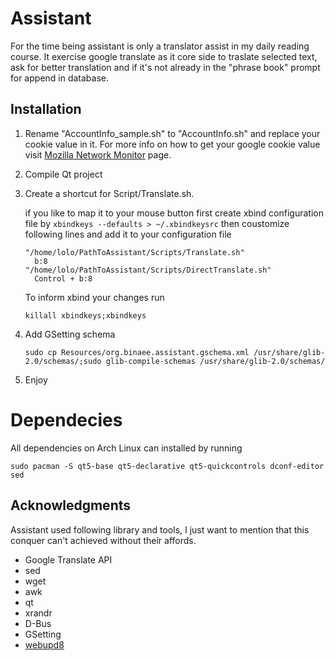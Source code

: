 # Assistant
For the time being assistant is only a translator assist in my daily reading course.
It exercise google translate as it core side to traslate selected text, ask for better translation and if it's not already in the "phrase book" prompt for append in database.

## Installation
1. Rename "AccountInfo_sample.sh" to "AccountInfo.sh" and replace your cookie value in it. For more info on how to get your google cookie value visit [Mozilla Network Monitor](https://developer.mozilla.org/en-US/docs/Tools/Network_Monitor) page.
2. Compile Qt project
3. Create a shortcut for Script/Translate.sh. 

	if you like to map it to your mouse button first create xbind configuration file by
	`xbindkeys --defaults > ~/.xbindkeysrc`
	then coustomize following lines and add it to your configuration file
	
	```
	"/home/lolo/PathToAssistant/Scripts/Translate.sh"
	  b:8
	"/home/lolo/PathToAssistant/Scripts/DirectTranslate.sh"
	  Control + b:8
	```
	
	To inform xbind your changes run
	
	`killall xbindkeys;xbindkeys`
	
5. Add GSetting schema
	```
	sudo cp Resources/org.binaee.assistant.gschema.xml /usr/share/glib-2.0/schemas/;sudo glib-compile-schemas /usr/share/glib-2.0/schemas/
	```
6. Enjoy

# Dependecies
All dependencies on Arch Linux can installed by running
```
sudo pacman -S qt5-base qt5-declarative qt5-quickcontrols dconf-editor sed
```

## Acknowledgments
Assistant used following library and tools, I just want to mention that this conquer can't achieved without their affords.
- Google Translate API
- sed
- wget
- awk
- qt
- xrandr
- D-Bus
- GSetting
- [webupd8](http://www.webupd8.org/2016/03/translate-any-text-you-select-on-your.html)
